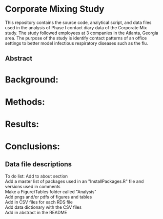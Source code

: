 # Corporate Mixing Study
This repository contains the source code, analytical script, and data files used in the analysis of Phase I contact diary data of the Corporate Mix study. The study followed employees at 3 companies in the Atlanta, Georgia area. The purpose of the study is identify contact patterns of an office settings to better model infectious respiratory diseases such as the flu.

## Abstract
# Background:
# Methods:
# Results: 
# Conclusions:

## Data file descriptions

To do list:
Add to about section<br />
Add a master list of packages used in an "InstallPackages.R" file and versions used in comments <br />
Make a Figure/Tables folder called "Analysis" <br />
Add pngs and/or pdfs of figures and tables <br />
Add in CSV files for each RDS file <br />
Add data dictionary with the CSV files <br />
Add in abstract in the README <br />
